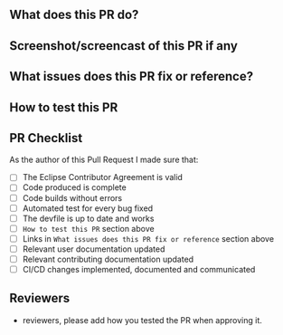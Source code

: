 <!-- Please review the following before submitting a PR:
Che's Contributing Guide: https://github.com/eclipse/che/blob/master/CONTRIBUTING.md
Pull Request Policy: https://github.com/eclipse/che/wiki/Development-Workflow#pull-requests
-->

## What does this PR do?

## Screenshot/screencast of this PR if any

## What issues does this PR fix or reference?
<!-- Please include any related issue from eclipse che repository (or from another issue tracker).
     Include link to other pull requests like documentation PR from [the docs repo](https://github.com/eclipse/che-docs)
-->

## How to test this PR
<!-- Please explain for example :
  - The test platform (openshift, kubernetes, minikube, CodeReady Container, docker-desktop, etc)
  - Installation method: chectl / che-operator
  - steps to reproduce
 -->

## PR Checklist

As the author of this Pull Request I made sure that:

- [ ] The Eclipse Contributor Agreement is valid
- [ ] Code produced is complete
- [ ] Code builds without errors
- [ ] Automated test for every bug fixed
- [ ] The devfile is up to date and works
- [ ] `How to test this PR` section above
- [ ] Links in `What issues does this PR fix or reference` section above
- [ ] Relevant user documentation updated
- [ ] Relevant contributing documentation updated
- [ ] CI/CD changes implemented, documented and communicated

## Reviewers

- reviewers, please add how you tested the PR when approving it.

